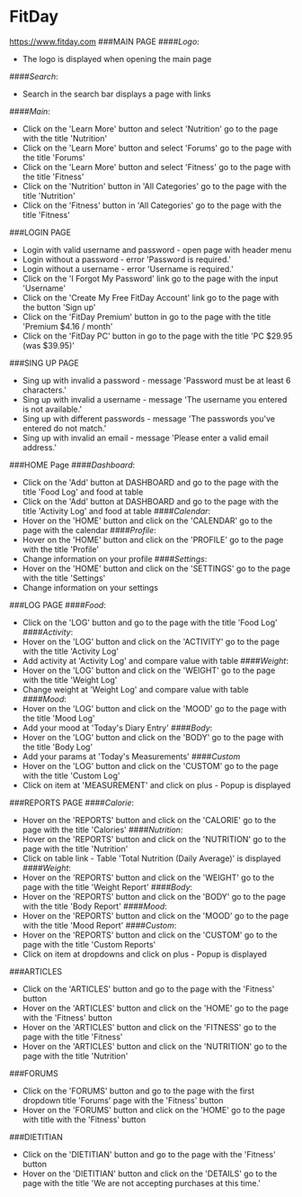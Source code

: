 # **FitDay**
https://www.fitday.com
###MAIN PAGE
####_Logo_:
* The logo is displayed when opening the main page

####_Search_:
* Search in the search bar displays a page with links

####_Main_:
* Click on the 'Learn More' button and select 'Nutrition' go to the page with the title 'Nutrition'
* Click on the 'Learn More' button and select 'Forums' go to the page with the title 'Forums'
* Click on the 'Learn More' button and select 'Fitness' go to the page with the title 'Fitness'
* Click on the 'Nutrition' button in 'All Categories' go to the page with the title 'Nutrition'
* Click on the 'Fitness' button in 'All Categories' go to the page with the title 'Fitness'

###LOGIN PAGE
* Login with valid username and password - open page with header menu
* Login without a password - error 'Password is required.'
* Login without a username - error 'Username is required.'
* Click on the 'I Forgot My Password' link  go to the page with the input 'Username'
* Click on the 'Create My Free FitDay Account' link go to the page with the button 'Sign up'
* Click on the 'FitDay Premium' button in go to the page with the title 'Premium $4.16 / month'
* Click on the 'FitDay PC' button in go to the page with the title 'PC $29.95 (was $39.95)'

###SING UP PAGE
* Sing up with invalid a password - message 'Password must be at least 6 characters.'
* Sing up with invalid a username - message 'The username you entered is not available.'
* Sing up with different passwords - message 'The passwords you've entered do not match.'
* Sing up with invalid an email - message 'Please enter a valid email address.'

###HOME Page
####_Dashboard_:
* Click on the 'Add' button at DASHBOARD and go to the page with the title 'Food Log' and food at table
* Click on the 'Add' button at DASHBOARD and go to the page with the title 'Activity Log' and food at table
####_Calendar_:
* Hover on the 'HOME' button and click on the 'CALENDAR' go to the page with the calendar
####_Profile_:
* Hover on the 'HOME' button and click on the 'PROFILE' go to the page with the title 'Profile'
* Change information on your profile
####_Settings_:
* Hover on the 'HOME' button and click on the 'SETTINGS' go to the page with the title 'Settings'
* Change information on your settings

###LOG PAGE
####_Food_:
* Click on the 'LOG' button and go to the page with the title 'Food Log'
####_Activity_:
* Hover on the 'LOG' button and click on the 'ACTIVITY' go to the page with the title 'Activity Log'
* Add activity at 'Activity Log' and compare value with table
####_Weight_:
* Hover on the 'LOG' button and click on the 'WEIGHT' go to the page with the title 'Weight Log'
* Change weight at 'Weight Log' and compare value with table
####_Mood_:
* Hover on the 'LOG' button and click on the 'MOOD' go to the page with the title 'Mood Log'
* Add your mood at 'Today's Diary Entry'
####_Body_:
* Hover on the 'LOG' button and click on the 'BODY' go to the page with the title 'Body Log'
* Add your params at 'Today's Measurements'
####_Custom_
* Hover on the 'LOG' button and click on the 'CUSTOM' go to the page with the title 'Custom Log'
* Click on item at 'MEASUREMENT' and click on plus - Popup is displayed

###REPORTS PAGE
####_Calorie_:
* Hover on the 'REPORTS' button and click on the 'CALORIE' go to the page with the title 'Calories'
####_Nutrition_:
* Hover on the 'REPORTS' button and click on the 'NUTRITION' go to the page with the title 'Nutrition'
* Click on table link - Table 'Total Nutrition (Daily Average)' is displayed
####_Weight_:
* Hover on the 'REPORTS' button and click on the 'WEIGHT' go to the page with the title 'Weight Report'
####_Body_:
* Hover on the 'REPORTS' button and click on the 'BODY' go to the page with the title 'Body Report'
####_Mood_:
* Hover on the 'REPORTS' button and click on the 'MOOD' go to the page with the title 'Mood Report'
####_Custom_:
* Hover on the 'REPORTS' button and click on the 'CUSTOM' go to the page with the title 'Custom Reports'
* Click on item at dropdowns and click on plus - Popup is displayed

###ARTICLES
* Click on the 'ARTICLES' button and go to the page with the 'Fitness' button
* Hover on the 'ARTICLES' button and click on the 'HOME' go to the page with the 'Fitness' button
* Hover on the 'ARTICLES' button and click on the 'FITNESS' go to the page with the title 'Fitness'
* Hover on the 'ARTICLES' button and click on the 'NUTRITION' go to the page with the title 'Nutrition'

###FORUMS
* Click on the 'FORUMS' button and go to the page with the first dropdown title 'Forums'
  page with the 'Fitness' button
*  Hover on the 'FORUMS' button and click on the 'HOME' go to the page with title with the 'Fitness' button

###DIETITIAN
* Click on the 'DIETITIAN' button and go to the page with the 'Fitness' button
* Hover on the 'DIETITIAN' button and click on the 'DETAILS' go to the page with the title 'We are not accepting purchases at this time.'
